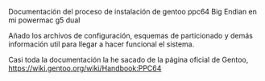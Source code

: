 Documentación del proceso de instalación de gentoo ppc64 Big Endian en mi powermac g5 dual

Añado los archivos de configuración, esquemas de particionado y demás información util para llegar a hacer funcional el sistema.

Casi toda la documentación la he sacado de la página oficial de Gentoo, https://wiki.gentoo.org/wiki/Handbook:PPC64
